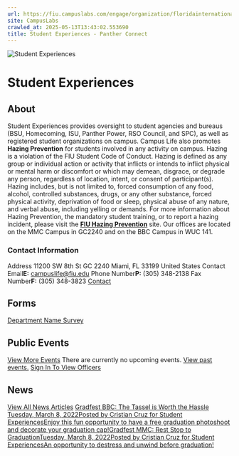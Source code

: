 ```yaml
---
url: https://fiu.campuslabs.com/engage/organization/floridainternationaluniversity
site: CampusLabs
crawled_at: 2025-05-13T13:43:02.553690
title: Student Experiences - Panther Connect
---
```


![Student Experiences](https://se-images.campuslabs.com/clink/images/31844851-7c95-403e-aefb-80e359409af8241e219f-b92f-4b81-a9ef-fbd89e3a62bb.jpg?preset=med-sq)
# Student Experiences
## About
Student Experiences provides oversight to student agencies and bureaus (BSU, Homecoming, ISU, Panther Power, RSO Council, and SPC), as well as registered student organizations on campus. 
Campus Life also promotes **Hazing Prevention** for students involved in any activity on campus. 
Hazing is a violation of the FIU Student Code of Conduct. Hazing is defined as any group or individual action or activity that inflicts or intends to inflict physical or mental harm or discomfort or which may demean, disgrace, or degrade any person, regardless of location, intent, or consent of participant(s). Hazing includes, but is not limited to, forced consumption of any food, alcohol, controlled substances, drugs, or any other substance, forced physical activity, deprivation of food or sleep, physical abuse of any nature, and verbal abuse, including yelling or demands.
For more information about Hazing Prevention, the mandatory student training, or to report a hazing incident, please visit the **[FIU Hazing Prevention](https://dasa.fiu.edu/all-departments/student-conduct-and-academic-integrity/hazing-and-prevention/index.html)** site.
Our offices are located on the MMC Campus in GC2240 and on the BBC Campus in WUC 141.
###  Contact Information 
Address
11200 SW 8th St 
GC 2240 
Miami,  FL 33199 
United States 
Contact Email**E:** campuslife@fiu.edu 
Phone Number**P:** (305) 348-2138 
Fax Number**F:** (305) 348-3823 
[](http://campuslife.fiu.edu)[](https://www.flickr.com/photos/pantherpix/)[](https://www.instagram.com/campuslifefiu/)[](https://www.facebook.com/FIUCampusLife/ )
[Contact](https://fiu.campuslabs.com/engage/organization/floridainternationaluniversity/contact)
## Forms
[Department Name Survey](https://fiu.campuslabs.com/engage/submitter/form/start/686294)
## Public Events
[View More Events](https://fiu.campuslabs.com/engage/organization/floridainternationaluniversity/events)
There are currently no upcoming events. [View past events.](https://fiu.campuslabs.com/engage/organization/floridainternationaluniversity/events?showpastevents=true)
[Sign In To View Officers](https://fiu.campuslabs.com/engage/account/login?returnUrl=/engage/organization/floridainternationaluniversity)
## News
[View All News Articles](https://fiu.campuslabs.com/engage/organization/floridainternationaluniversity/news)
[Gradfest BBC: The Tassel is Worth the Hassle Tuesday, March 8, 2022Posted by Cristian Cruz for Student ExperiencesEnjoy this fun opportunity to have a free graduation photoshoot and decorate your graduation cap!](https://fiu.campuslabs.com/engage/news/251240)[Gradfest MMC: Rest Stop to GraduationTuesday, March 8, 2022Posted by Cristian Cruz for Student ExperiencesAn opportunity to destress and unwind before graduation! ](https://fiu.campuslabs.com/engage/news/251235)

